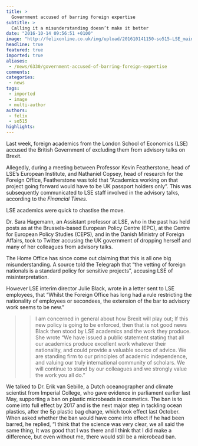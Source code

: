 ```yaml
---
title: >
  Government accused of barring foreign expertise
subtitle: >
  Calling it a misunderstanding doesn’t make it better
date: "2016-10-14 09:56:51 +0100"
image: "http://felixonline.co.uk/img/upload/201610141150-so515-LSE_main_entrance.jpg"
headline: true
featured: true
imported: true
aliases:
 - /news/6330/government-accused-of-barring-foreign-expertise
comments:
categories:
 - news
tags:
 - imported
 - image
 - multi-author
authors:
 - felix
 - so515
highlights:
---
```


Last week, foreign academics from the London School of Economics (LSE) accused the British Government of excluding them from advisory talks on Brexit.

Allegedly, during a meeting between Professor Kevin Featherstone, head of LSE’s European Institute, and Nathaniel Copsey, head of research for the Foreign Office, Featherstone was told that “Academics working on that project going forward would have to be UK passport holders only”. This was subsequently communicated to LSE staff involved in the advisory talks, according to the _Financial Times._

LSE academics were quick to chastise the move.

Dr. Sara Hagemann, an Assistant professor at LSE, who in the past has held posts as at the Brussels-based European Policy Centre (EPC), at the Centre for European Policy Studies (CEPS), and in the Danish Ministry of Foreign Affairs, took to Twitter accusing the UK government of dropping herself and many of her colleagues from advisory talks.

The Home Office has since come out claiming that this is all one big misunderstanding. A source told the Telegraph that “the vetting of foreign nationals is a standard policy for sensitive projects”, accusing LSE of misinterpretation.

However LSE interim director Julie Black, wrote in a letter sent to LSE employees, that “Whilst the Foreign Office has long had a rule restricting the nationality of employees or secondees, the extension of the bar to advisory work seems to be new.”
> > I am concerned in general about how Brexit will play out; If this new policy is going to be enforced, then that is not good news
Black then stood by LSE academics and the work they produce. She wrote “We have issued a public statement stating that all our academics produce excellent work whatever their nationality, and could provide a valuable source of advice. We are standing firm to our principles of academic independence, and valuing our truly international community of scholars. We will continue to stand by our colleagues and we strongly value the work you all do.”

We talked to Dr. Erik van Sebille, a Dutch oceanographer and climate scientist from Imperial College, who gave evidence in parliament earlier last May, supporting a ban on plastic microbeads in cosmetics. The ban is to come into full effect by 2017 and is the next major step in tackling ocean plastics, after the 5p plastic bag charge, which took effect last October. When asked whether the ban would have come into effect if he had been barred, he replied, “I think that the science was very clear, we all said the same thing, It was good that I was there and I think that I did make a difference, but even without me, there would still be a microbead ban.
